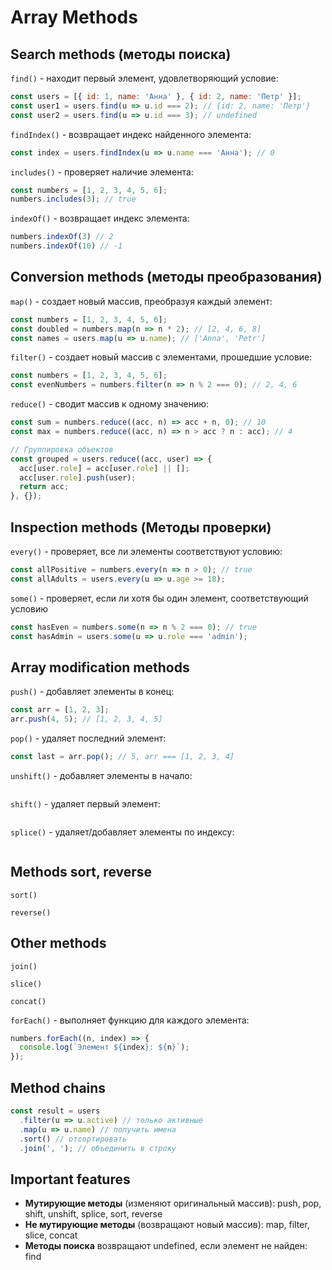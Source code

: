 # Array Methods #

## Search methods (методы поиска) ##

`find()` - находит первый элемент, удовлетворяющий условие:

````javascript
const users = [{ id: 1, name: 'Анна' }, { id: 2, name: 'Петр' }];
const user1 = users.find(u => u.id === 2); // {id: 2, name: 'Петр'}
const user2 = users.find(u => u.id === 3); // undefined
````

`findIndex()` - возвращает индекс найденного элемента:

````javascript
const index = users.findIndex(u => u.name === 'Анна'); // 0
````

`includes()` - проверяет наличие элемента:

````javascript
const numbers = [1, 2, 3, 4, 5, 6];
numbers.includes(3); // true
````

`indexOf()` - возвращает индекс элемента:

````javascript
numbers.indexOf(3) // 2
numbers.indexOf(10) // -1
````

## Conversion methods (методы преобразования) ##

`map()` - создает новый массив, преобразуя каждый элемент:

````javascript
const numbers = [1, 2, 3, 4, 5, 6];
const doubled = numbers.map(n => n * 2); // [2, 4, 6, 8]
const names = users.map(u => u.name); // ['Anna', 'Petr']
````

`filter()` - создает новый массив с элементами, прошедшие условие:

````javascript
const numbers = [1, 2, 3, 4, 5, 6];
const evenNumbers = numbers.filter(n => n % 2 === 0); // 2, 4, 6
````

`reduce()` - сводит массив к одному значению:

````javascript
const sum = numbers.reduce((acc, n) => acc + n, 0); // 10
const max = numbers.reduce((acc, n) => n > acc ? n : acc); // 4

// Группировка объектов
const grouped = users.reduce((acc, user) => {
  acc[user.role] = acc[user.role] || [];
  acc[user.role].push(user);
  return acc;
}, {});
````

## Inspection methods (Методы проверки) ##

`every()` - проверяет, все ли элементы соответствуют условию:

````javascript
const allPositive = numbers.every(n => n > 0); // true
const allAdults = users.every(u => u.age >= 18);
````

`some()` - проверяет, если ли хотя бы один элемент, соответствующий условию

````javascript
const hasEven = numbers.some(n => n % 2 === 0); // true
const hasAdmin = users.some(u => u.role === 'admin');
````

## Array modification methods ##

`push()` - добавляет элементы в конец:

````javascript
const arr = [1, 2, 3];
arr.push(4, 5); // [1, 2, 3, 4, 5]
````

`pop()` - удаляет последний элемент:

````javascript
const last = arr.pop(); // 5, arr === [1, 2, 3, 4]
````

`unshift()` - добавляет элементы в начало:

````javascript

````

`shift()` - удаляет первый элемент:

````javascript

````

`splice()` - удаляет/добавляет элементы по индексу:

````javascript

````

## Methods sort, reverse ##

`sort()`

`reverse()`

## Other methods ##

`join()`

`slice()`

`concat()`

`forEach()` - выполняет функцию для каждого элемента:

````javascript
numbers.forEach((n, index) => {
  console.log(`Элемент ${index}: ${n}`);
});
````

## Method chains ##

````javascript
const result = users
  .filter(u => u.active) // только активные
  .map(u => u.name) // получить имена
  .sort() // отсортировать
  .join(', '); // объединить в строку
````

## Important features ##

* **Мутирующие методы** (изменяют оригинальный массив): push, pop, shift, unshift, splice, sort, reverse
* **Не мутирующие методы** (возвращают новый массив): map, filter, slice, concat
* **Методы поиска** возвращают undefined, если элемент не найден: find